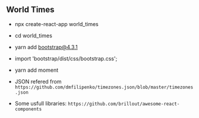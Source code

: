 ## World Times

- npx create-react-app world_times
    
- cd world_times

- yarn add bootstrap@4.3.1

- import 'bootstrap/dist/css/bootstrap.css';

- yarn add moment

- JSON refered from `https://github.com/dmfilipenko/timezones.json/blob/master/timezones.json`

- Some usfull libraries: `https://github.com/brillout/awesome-react-components`  

